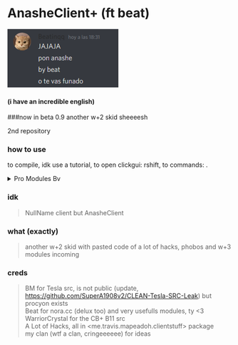 # AnasheClient+ (ft beat)

![Beat moment](https://github.com/Mapeadoh/AnasheClient/blob/main/fuck%20u%20beat.png)
#### (i have an incredible english)
###now in beta 0.9
another w+2 skid sheeeesh

2nd repository 

### how to use

to compile, idk use a tutorial, to open clickgui: rshift, to commands: . <br>


<details>
  <summary>Pro Modules Bv</summary> <br>
  Instant Burrow with bypass<br>
  hollow ca<br>
  cachooxca <br>
  NewHoleFill, includes Skull mode<br>
  AutoSelfBlock, mode: Webs and Skull <br>
  PvPInfo, announce some events like epearls or obtaining weakness effect <br><br>
</details>

### idk
> NullName client but AnasheClient

### what (exactly)
> another w+2 skid with pasted code of a lot of hacks, phobos and w+3 modules incoming
### creds
> BM for Tesla src, is not public (update, https://github.com/SuperA1908v2/CLEAN-Tesla-SRC-Leak) but procyon exists <br>
> Beat for nora.cc (delux too) and very usefulls modules, ty <3 <br>
> WarriorCrystal for the CB+ B11 src <br>
> A Lot of Hacks, all in <me.travis.mapeadoh.clientstuff> package<br>
> my clan (wtf a clan, cringeeeeee) for ideas <br>

